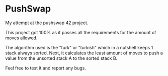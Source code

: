 # PushSwap
My attempt at the pushswap 42 project.

This project got 100% as it passes all the requirements for the amount of moves allowed.

The algorithm used is the "turk" or "turkish" which in a nutshell keeps 1 stack always sorted. 
Next, it calculates the least amount of moves to push a value from the unsorted stack A to the sorted stack B.

Feel free to test it and report any bugs.
